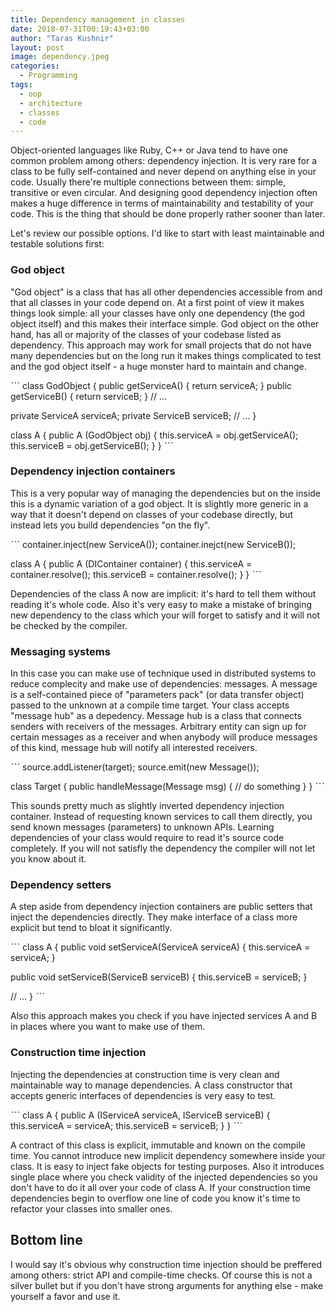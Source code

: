 ```yaml
---
title: Dependency management in classes
date: 2018-07-31T00:19:43+03:00
author: "Taras Kushnir"
layout: post
image: dependency.jpeg
categories:
  - Programming
tags:
  - oop
  - architecture
  - classes
  - code
---
```


Object-oriented languages like Ruby, C++ or Java tend to have one common problem among others: dependency injection. It is very rare for a class to be fully self-contained and never depend on anything else in your code. Usually there're multiple connections between them: simple, transitive or even circular. And designing good dependency injection often makes a huge difference in terms of maintainability and testability of your code. This is the thing that should be done properly rather sooner than later.

Let's review our possible options. I'd like to start with least maintainable and testable solutions first:

### God object

"God object" is a class that has all other dependencies accessible from and that all classes in your code depend on. At a first point of view it makes things look simple: all your classes have only one dependency (the god object itself) and this makes their interface simple. God object on the other hand, has all or majority of the classes of your codebase listed as dependency. This approach may work for small projects that do not have many dependencies but on the long run it makes things complicated to test and the god object itself - a huge monster hard to maintain and change.

ˋˋˋ
class GodObject {
public getServiceA() { return serviceA; }
public getServiceB() { return serviceB; }
// ...

private ServiceA serviceA;
private ServiceB serviceB;
// ...
}

class A {
  public A (GodObject obj) {
    this.serviceA = obj.getServiceA();
    this.serviceB = obj.getServiceB();
  }
}
ˋˋˋ

### Dependency injection containers

This is a very popular way of managing the dependencies but on the inside this is a dynamic variation of a god object. It is slightly more generic in a way that it doesn't depend on classes of your codebase directly, but instead lets you build dependencies "on the fly".

ˋˋˋ
container.inject<ServiceA>(new ServiceA());
container.inejct<ServiceB>(new ServiceB());

class A {
  public A (DIContainer container) {
    this.serviceA = container.resolve<ServiceA>();
    this.serviceB = container.resolve<ServiceB>();
  }
}
ˋˋˋ

Dependencies of the class A now are implicit: it's hard to tell them without reading it's whole code. Also it's very easy to make a mistake of bringing new dependency to the class which your will forget to satisfy and it will not be checked by the compiler.


### Messaging systems

In this case you can make use of technique used in distributed systems to reduce complecity and make use of dependencies: messages. A message is a self-contained piece of "parameters pack" (or data transfer object) passed to the unknown at a compile time target. Your class accepts "message hub" as a depedency. Message hub is a class that connects senders with receivers of the messages. Arbitrary entity can sign up for certain messages as a receiver and when anybody will produce messages of this kind, message hub will notify all interested receivers. 

ˋˋˋ
source.addListener(target);
source.emit(new Message());

class Target {
  public handleMessage(Message msg) {
    // do something
  }
}
ˋˋˋ

This sounds pretty much as slightly inverted dependency injection container. Instead of requesting known services to call them directly, you send known messages (parameters) to unknown APIs. Learning dependencies of your class would require to read it's source code completely. If you will not satisfly the dependency the compiler will not let you know about it. 


### Dependency setters

A step aside from dependency injection containers are public setters that inject the dependencies directly. They make interface of a class more explicit but tend to bloat it significantly.

ˋˋˋ
class A {
  public void setServiceA(ServiceA serviceA) {
    this.serviceA = serviceA;
  }
  
  public void setServiceB(ServiceB serviceB) {
    this.serviceB = serviceB;
  }
  
  // ...
}
ˋˋˋ

Also this approach makes you check if you have injected services A and B in places where you want to make use of them.

### Construction time injection

Injecting the dependencies at construction time is very clean and maintainable way to manage dependencies. A class constructor that accepts generic interfaces of dependencies is very easy to test.

ˋˋˋ
class A {
  public A (IServiceA serviceA, IServiceB serviceB) {
    this.serviceA = serviceA;
    this.serviceB = serviceB;
  }
}
ˋˋˋ

A contract of this class is explicit, immutable and known on the compile time. You cannot introduce new implicit dependency somewhere inside your class. It is easy to inject fake objects for testing purposes. Also it introduces single place where you check validity of the injected dependencies so you don't have to do it all over your code of class A. If your construction time dependencies begin to overflow one line of code you know it's time to refactor your classes into smaller ones.

## Bottom line

I would say it's obvious why construction time injection should be preffered among others: strict API and compile-time checks. Of course this is not a silver bullet but if you don't have strong arguments for anything else - make yourself a favor and use it.